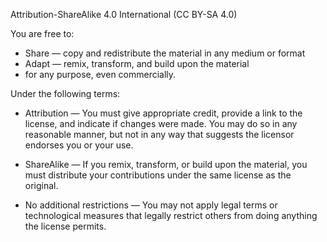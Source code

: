 Attribution-ShareAlike 4.0 International (CC BY-SA 4.0)


You are free to:

   - Share — copy and redistribute the material in any medium or format
   - Adapt — remix, transform, and build upon the material
   - for any purpose, even commercially.
    
    
Under the following terms:

  - Attribution — You must give appropriate credit, provide a link to the license, and indicate if changes were made. You may do so in any reasonable manner, but not in any way that suggests the licensor endorses you or your use.
    
  - ShareAlike — If you remix, transform, or build upon the material, you must distribute your contributions under the same license as the original.
    
   - No additional restrictions — You may not apply legal terms or technological measures that legally restrict others from doing anything the license permits.
    
